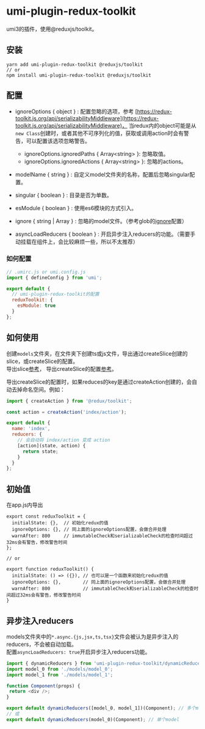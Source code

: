 # umi-plugin-redux-toolkit

umi3的插件，使用@reduxjs/toolkit。

## 安装

```
yarn add umi-plugin-redux-toolkit @reduxjs/toolkit
// or
npm install umi-plugin-redux-toolkit @reduxjs/toolkit
```

## 配置

* ignoreOptions { object } : 配置忽略的选项，参考
  [https://redux-toolkit.js.org/api/serializabilityMiddleware](https://redux-toolkit.js.org/api/serializabilityMiddleware)，
  当redux内的object可能是从`new Class`创建时，或者其他不可序列化的值，获取或调用action时会有警告，可以配置该选项忽略警告。
  * ignoreOptions.ignoredPaths { Array&lt;string&gt; }: 忽略取值。
  * ignoreOptions.ignoredActions  { Array&lt;string&gt; }: 忽略的actions。

* modelName { string } : 自定义model文件夹的名称，配置后忽略singular配置。
* singular { boolean } : 目录是否为单数。
* esModule { boolean } : 使用es6模块的方式引入。
* ignore { string | Array<string> } : 忽略的model文件。（参考glob的[ignore](https://www.npmjs.com/package/glob#options)配置）
* asyncLoadReducers { boolean } : 开启异步注入reducers的功能。（需要手动挂载在组件上，会比较麻烦一些，所以不太推荐）

### 如何配置

```javascript
// .umirc.js or umi.config.js
import { defineConfig } from 'umi';

export default {
  // umi-plugin-redux-toolkit的配置
  reduxToolkit: {
    esModule: true
  }
};
```

## 如何使用

创建`models`文件夹，在文件夹下创建ts或js文件，导出通过createSlice创建的slice，或createSlice的配置。   
导出slice[参考](https://github.com/duan602728596/umi-plugin-redux-toolkit/blob/main/example/pages/models/add.js)，
导出createSlice的配置[参考](https://github.com/duan602728596/umi-plugin-redux-toolkit/blob/main/example/pages/models/index.js)。   

导出createSlice的配置时，如果reduces的key是通过createAction创建的，会自动去掉命名空间。例如：

```javascript
import { createAction } from '@redux/toolkit';

const action = createAction('index/action');

export default {
  name: 'index',
  reducers: {
    // 会自动将 index/action 变成 action
    [action](state, action) {
      return state;
    }
  }
};
```

## 初始值

在app.js内导出

```
export const reduxToolkit = {
  initialState: {},  // 初始化redux的值
  ignoreOptions: {}, // 同上面的ignoreOptions配置，会做合并处理
  warnAfter: 800     // immutableCheck和serializableCheck的检查时间超过32ms会有警告，修改警告时间
};

// or

export function reduxToolkit() {
  initialState: () => ({}), // 也可以是一个函数来初始化redux的值
  ignoreOptions: {},        // 同上面的ignoreOptions配置，会做合并处理
  warnAfter: 800            // immutableCheck和serializableCheck的检查时间超过32ms会有警告，修改警告时间
}
```

## 异步注入reducers

models文件夹中的`*.async.{js,jsx,ts,tsx}`文件会被认为是异步注入的reducers，不会被自动加载。   
配置`asyncLoadReducers: true`开启异步注入reducers功能。

```javascript
import { dynamicReducers } from 'umi-plugin-redux-toolkit/dynamicReducers';
import model_0 from './models/model_0';
import model_1 from './models/model_1';

function Component(props) {
 return <div />;
}

export default dynamicReducers([model_0, model_1])(Component); // 多个model传递数组
// 或
export default dynamicReducers(model_0)(Component); // 单个model
```